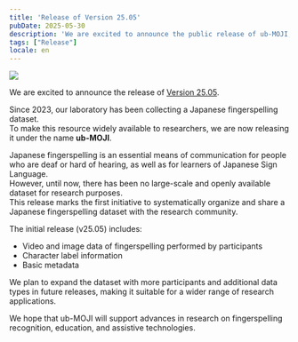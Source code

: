 ```yaml
---
title: 'Release of Version 25.05'
pubDate: 2025-05-30
description: 'We are excited to announce the public release of ub-MOJI, the first Japanese fingerspelling dataset.'
tags: ["Release"]
locale: en
---
```


![](https://cdn-uploads.huggingface.co/production/uploads/666bac404e6657b7d191de98/ftTv970hei0Cc0aCQtmgx.png)

We are excited to announce the release of [Version 25.05](https://huggingface.co/datasets/kanglabs/ub-MOJI/tree/v25.05).  

Since 2023, our laboratory has been collecting a Japanese fingerspelling dataset.  
To make this resource widely available to researchers, we are now releasing it under the name **ub-MOJI**.  

Japanese fingerspelling is an essential means of communication for people who are deaf or hard of hearing, as well as for learners of Japanese Sign Language.  
However, until now, there has been no large-scale and openly available dataset for research purposes.  
This release marks the first initiative to systematically organize and share a Japanese fingerspelling dataset with the research community.  

The initial release (v25.05) includes:  

- Video and image data of fingerspelling performed by participants  
- Character label information  
- Basic metadata  

We plan to expand the dataset with more participants and additional data types in future releases, making it suitable for a wider range of research applications.  

We hope that ub-MOJI will support advances in research on fingerspelling recognition, education, and assistive technologies.